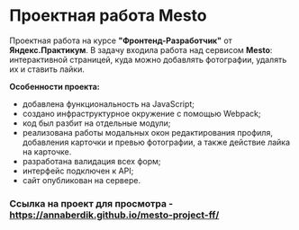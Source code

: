 
#    **Проектная работа Mesto**


Проектная работа на курсе **"Фронтенд-Разработчик"** от **Яндекс.Практикум**.
В задачу входила работа над сервисом **Mesto**: интерактивной страницей, куда можно добавлять фотографии, удалять их и ставить лайки.

__Особенности проекта:__
* добавлена функциональность на JavaScript;
* создано инфраструктурное окружение с помощью Webpack;
* код был разбит на отдельные модули;
* реализована работы модальных окон редактирования профиля, добавления карточки и превью фотографии, а также действие лайка на карточке.
* разработана валидация всех форм;
* интерфейс подключен к API;
* сайт опубликован на сервере.
  
### Ссылка на проект для просмотра - https://annaberdik.github.io/mesto-project-ff/

